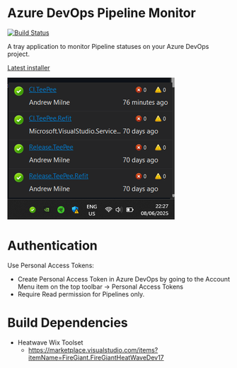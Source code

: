 # Azure DevOps Pipeline Monitor

[![Build Status](https://oatsoda.visualstudio.com/buildmonitor/_apis/build/status/oatsoda.BuildMonitor?branchName=master)](https://oatsoda.visualstudio.com/buildmonitor/_build/latest?definitionId=1&branchName=master)

A tray application to monitor Pipeline statuses on your Azure DevOps project.

[Latest installer](https://github.com/oatsoda/BuildMonitor/raw/master/Binaries/BuildMonitor.Setup.msi)

![Screenshot](https://raw.githubusercontent.com/oatsoda/BuildMonitor/master/screenshot.png)

# Authentication

Use Personal Access Tokens:
- Create Personal Access Token in Azure DevOps by going to the Account Menu item on the top toolbar -> Personal Access Tokens
- Require Read permission for Pipelines only.

# Build Dependencies

- Heatwave Wix Toolset
    - https://marketplace.visualstudio.com/items?itemName=FireGiant.FireGiantHeatWaveDev17
